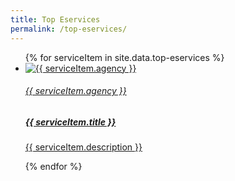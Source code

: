 ```yaml
---
title: Top Eservices
permalink: /top-eservices/
---
```


<div class="list-container">
  <ul class="vertical-list">  
    {% for serviceItem in site.data.top-eservices %}  
    <li class="list-item">
      <a href="{{ serviceItem.url }}">
        <div>
          <img src="{{ serviceItem.image-url }}" alt="{{ serviceItem.agency }}" />
        </div>
        <div class="list-item-text">
          <h6>{{ serviceItem.agency }}</h6>
          <h5>{{ serviceItem.title }}</h5>
          <p>{{ serviceItem.description }}</p>
        </div>
      </a>
    </li>           
    {% endfor %}  
  </ul>
</div>
